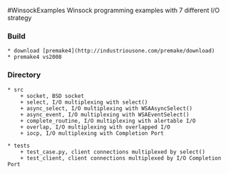 #WinsockExamples
Winsock programming examples with 7 different I/O strategy

### Build
    * download [premake4](http://industriousone.com/premake/download)
    * premake4 vs2008

### Directory
    * src
        + socket, BSD socket
        + select, I/O multiplexing with select()
        + async_select, I/O multiplexing with WSAAsyncSelect()
        + async_event, I/O multiplexing with WSAEventSelect()
        + complete_routine, I/O multiplexing with alertable I/O
        + overlap, I/O multiplexing with overlapped I/O
        + iocp, I/O multiplexing with Completion Port

    * tests
        + test_case.py, client connections multiplexed by select()
        + test_client, client connections multiplexed by I/O Completion Port 




